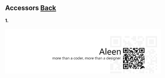 ## Accessors [**Back**](./../README.md)

#### 1. 


<a href="http://aleen42.github.io/" target="_blank" ><img src="./../pic/tail.gif"></a>